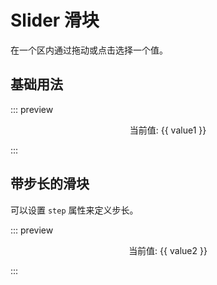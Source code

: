 <script setup>
import { ref } from 'vue';
const value1 = ref(20);
const value2 = ref(50)
</script>

# Slider 滑块

在一个区内通过拖动或点击选择一个值。

## 基础用法

::: preview
<div style="padding: 0 10px;">
  <Slider v-model="value1" />
  <p style="text-align: center; margin-top: 10px;">当前值: {{ value1 }}</p>
</div>
:::

## 带步长的滑块

可以设置 `step` 属性来定义步长。

::: preview
<div style="padding: 0 10px;">
  <Slider v-model="value2" :step="10" />
  <p style="text-align: center; margin-top: 10px;">当前值: {{ value2 }}</p>
</div>
:::